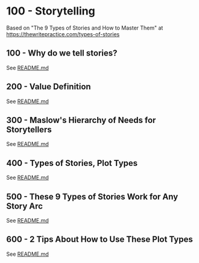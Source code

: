 # 100 - Storytelling

Based on "The 9 Types of Stories and How to Master Them" at https://thewritepractice.com/types-of-stories

## 100 - Why do we tell stories?

See [README.md](./100/README.md)

## 200 - Value Definition

See [README.md](./200/README.md)

## 300 - Maslow's Hierarchy of Needs for Storytellers

See [README.md](./300/README.md)

## 400 - Types of Stories, Plot Types

See [README.md](./400/README.md)

## 500 - These 9 Types of Stories Work for Any Story Arc

See [README.md](./500/README.md)

## 600 - 2 Tips About How to Use These Plot Types

See [README.md](./600/README.md)